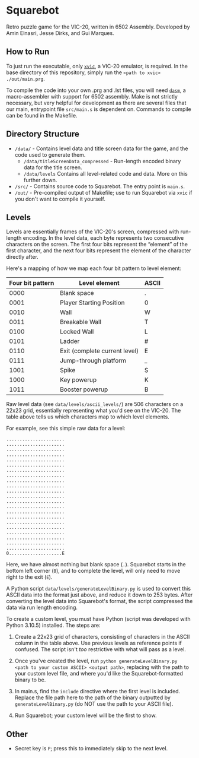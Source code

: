 # Squarebot

Retro puzzle game for the VIC-20, written in 6502 Assembly. Developed by Amin Elnasri, Jesse Dirks, and Gui Marques.


## How to Run
To just run the executable, only [`xvic`](https://vice-emu.sourceforge.io/), a VIC-20 emulator, is required. In the base directory of this repository, simply run the `<path to xvic> ./out/main.prg`.

To compile the code into your own .prg and .lst files, you will need [`dasm`](https://dasm-assembler.github.io/), a macro-assembler with support for 6502 assembly. Make is not strictly necessary, but very helpful for development as there are several files that our main, entrypoint file `src/main.s` is dependent on. Commands to compile can be found in the Makefile.


## Directory Structure

- `/data/` - Contains level data and title screen data for the game, and the code used to generate them.
  - `/data/titleScreenData_compressed` - Run-length encoded binary data for the title screen.
  - `/data/levels` Contains all level-related code and data. More on this further down.
- `/src/` - Contains source code to Squarebot. The entry point is `main.s`.
- `/out/` - Pre-compiled output of Makefile; use to run Squarebot via `xvic` if you don't want to compile it yourself.


## Levels

Levels are essentially frames of the VIC-20's screen, compressed with run-length encoding.  In the level data, each byte represents two consecutive characters on the screen. The first four bits represent the “element” of the first character, and the next four bits represent the element of the character directly after.

Here's a mapping of how we map each four bit pattern to level element:

| Four bit pattern | Level element | ASCII |
| -------- | ------- |  --- |
| 0000 | Blank space |  . |
| 0001 | Player Starting Position  | 0  |
| 0010 | Wall |  W |
| 0011|  Breakable Wall |  T |
| 0100 | Locked Wall |  L |
| 0101 | Ladder | #  |
| 0110 | Exit (complete current level) | E  |
| 0111 | Jump-through platform | _ |
| 1001 | Spike | S |
| 1000 | Key powerup |  K |
| 1011 | Booster powerup | B |

Raw level data (see `data/levels/ascii_levels/`) are 506 characters on a 22x23 grid, essentially representing what you'd see on the VIC-20. The table above tells us which characters map to which level elements. 

For example, see this simple raw data for a level:
```
......................
......................
......................
......................
......................
......................
......................
......................
......................
......................
......................
......................
......................
......................
......................
......................
......................
......................
......................
......................
......................
......................
0....................E
```

Here, we have almost nothing but blank space (`.`). Squarebot starts in the bottom left corner (`0`), and to complete the level, will only need to move right to the exit (`E`).


A Python script `data/levels/generateLevelBinary.py` is used to convert this ASCII data into the format just above, and reduce it down to 253 bytes. After converting the level data into Squarebot's format, the script compressed the data via run length encoding. 

To create a custom level, you must have Python (script was developed with Python 3.10.5) installed. The steps are:
1. Create a 22x23 grid of characters, consisting of characters in the ASCII column in the table above. Use previous levels as reference points if confused. The script isn't *too* restrictive with what will pass as a level.
  
2. Once you've created the level, run `python generateLevelBinary.py <path to your custom ASCII> <output path>`, replacing with the path to your custom level file, and where you'd like the Squarebot-formatted binary to be.

3. In main.s, find the `include` directive where the first level is included. Replace the file path here to the path of the binary outputted by `generateLevelBinary.py` (do NOT use the path to your ASCII file).

4. Run Squarebot; your custom level will be the first to show.


## Other

- Secret key is `P`; press this to immediately skip to the next level.